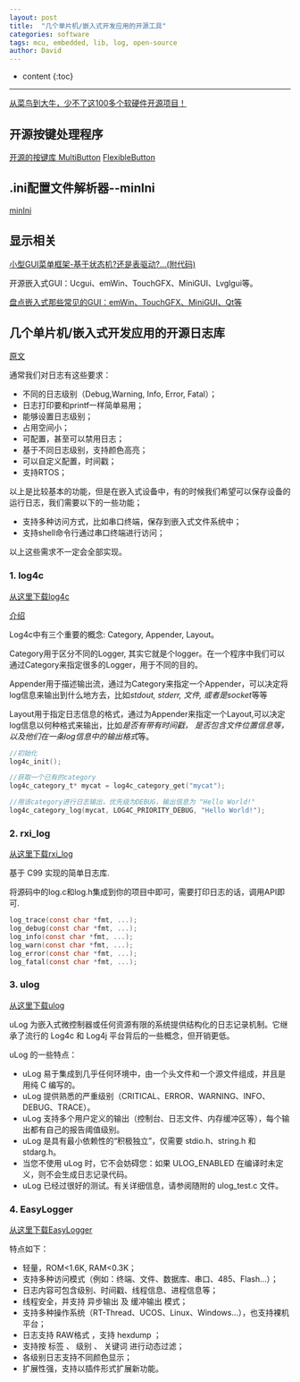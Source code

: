 ```yaml
---
layout: post
title:  "几个单片机/嵌入式开发应用的开源工具"
categories: software
tags: mcu, embedded, lib, log, open-source
author: David
---
```


* content
{:toc}

---



[从菜鸟到大牛，少不了这100多个软硬件开源项目！](https://mp.weixin.qq.com/s/cbLJSMmUOW60FIJ6K6z67g)

## 开源按键处理程序
[开源的按键库 MultiButton](https://github.com/liu2guang/MultiButton)
[FlexibleButton](https://github.com/zhaojuntao/FlexibleButton)

## .ini配置文件解析器--minIni
[minIni](https://github.com/compuphase/minIni)

## 显示相关
[小型GUI菜单框架-基于状态机?还是表驱动?...(附代码)](https://mp.weixin.qq.com/s?__biz=MzAwNjYwMjYyOA==&mid=2247491211&idx=1&sn=80c651e9b36ae104472542d01fb7244c&chksm=9b0bb460ac7c3d764c8be4c9cab2af4157c978172dc261dc036ece929e1caaaecf41096a5925&mpshare=1&scene=24&srcid=0201XrM5DXI8xFNMRwmxGX5V&sharer_sharetime=1612132577790&sharer_shareid=af43b8c65c55c076649d31f86aa3c934#rd)

开源嵌入式GUI：Ucgui、emWin、TouchGFX、MiniGUI、Lvglgui等。

[盘点嵌入式那些常见的GUI：emWin、TouchGFX、MiniGUI、Qt等](https://mp.weixin.qq.com/s/CGFQ4TM-sjZ958N8SkQOIg)


## 几个单片机/嵌入式开发应用的开源日志库

[原文](https://mp.weixin.qq.com/s/alkM9OmciddhCpxX_xi9PQ)

通常我们对日志有这些要求：

* 不同的日志级别（Debug,Warning, Info, Error, Fatal）；
* 日志打印要和printf一样简单易用；
* 能够设置日志级别；
* 占用空间小；
* 可配置，甚至可以禁用日志；
* 基于不同日志级别，支持颜色高亮；
* 可以自定义配置，时间戳；
* 支持RTOS；

以上是比较基本的功能，但是在嵌入式设备中，有的时候我们希望可以保存设备的运行日志，我们需要以下的一些功能；
* 支持多种访问方式，比如串口终端，保存到嵌入式文件系统中；
* 支持shell命令行通过串口终端进行访问；

以上这些需求不一定会全部实现。


### 1. log4c

[从这里下载log4c](https://github.com/bmanojlovic/log4c)

[介绍](https://www.cnblogs.com/jyli/archive/2010/02/11/1660606.html)

Log4c中有三个重要的概念: Category, Appender, Layout。

Category用于区分不同的Logger, 其实它就是个logger。在一个程序中我们可以通过Category来指定很多的Logger，用于不同的目的。

Appender用于描述输出流，通过为Category来指定一个Appender，可以决定将log信息来输出到什么地方去，比如*stdout, stderr, 文件, 或者是socket*等等

Layout用于指定日志信息的格式，通过为Appender来指定一个Layout,可以决定log信息以何种格式来输出，比如*是否有带有时间戳， 是否包含文件位置信息等，以及他们在一条log信息中的输出格式*等。

```c
//初始化
log4c_init();

//获取一个已有的category
log4c_category_t* mycat = log4c_category_get("mycat");

//用该category进行日志输出，优先级为DEBUG，输出信息为 "Hello World!"
log4c_category_log(mycat, LOG4C_PRIORITY_DEBUG, "Hello World!");
```

### 2. rxi_log

[从这里下载rxi_log](https://github.com/rxi/log.c)

基于 C99 实现的简单日志库.

将源码中的log.c和log.h集成到你的项目中即可，需要打印日志的话，调用API即可.

```c
log_trace(const char *fmt, ...);
log_debug(const char *fmt, ...);
log_info(const char *fmt, ...);
log_warn(const char *fmt, ...);
log_error(const char *fmt, ...);
log_fatal(const char *fmt, ...);
```

### 3. ulog

[从这里下载ulog](https://github.com/rdpoor/ulog)

uLog 为嵌入式微控制器或任何资源有限的系统提供结构化的日志记录机制。它继承了流行的 Log4c 和 Log4j 平台背后的一些概念，但开销更低。

uLog 的一些特点：

* uLog 易于集成到几乎任何环境中，由一个头文件和一个源文件组成，并且是用纯 C 编写的。
* uLog 提供熟悉的严重级别（CRITICAL、ERROR、WARNING、INFO、DEBUG、TRACE）。
* uLog 支持多个用户定义的输出（控制台、日志文件、内存缓冲区等），每个输出都有自己的报告阈值级别。
* uLog 是具有最小依赖性的“积极独立”，仅需要 stdio.h、string.h 和 stdarg.h。
* 当您不使用 uLog 时，它不会妨碍您：如果 ULOG_ENABLED 在编译时未定义，则不会生成日志记录代码。
* uLog 已经过很好的测试。有关详细信息，请参阅随附的 ulog_test.c 文件。

### 4. EasyLogger

[从这里下载EasyLogger](https://github.com/armink/EasyLogger)

特点如下：

* 轻量，ROM<1.6K, RAM<0.3K；
* 支持多种访问模式（例如：终端、文件、数据库、串口、485、Flash...）；
* 日志内容可包含级别、时间戳、线程信息、进程信息等；
* 线程安全，并支持 异步输出 及 缓冲输出 模式；
* 支持多种操作系统（RT-Thread、UCOS、Linux、Windows...），也支持裸机平台；
* 日志支持 RAW格式 ，支持 hexdump ；
* 支持按 标签 、 级别 、 关键词 进行动态过滤；
* 各级别日志支持不同颜色显示；
* 扩展性强，支持以插件形式扩展新功能。

